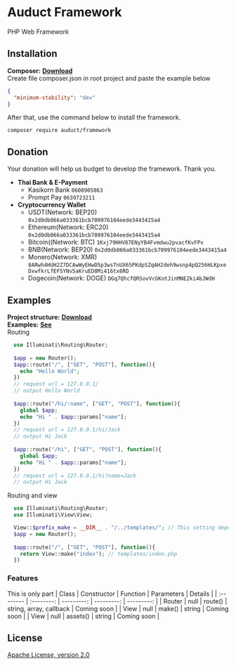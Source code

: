 # Auduct Framework
PHP Web Framework
## Installation
**Composer:** [**Download**](https://getcomposer.org/download/)  
Create file composer.json in root project and paste the example below
```json
{
  "minimum-stability": "dev"
}
```
After that, use the command below to install the framework.
```shell
composer require auduct/framework
```
## Donation
Your donation will help us budget to develop the framework. Thank you.
- **Thai Bank & E-Payment**
  - Kasikorn Bank ```0608905863```
  - Prompt Pay ```0639723211```
- **Cryptocurrency Wallet**
  - USDT(Network: BEP20) ```0x2d0db066a033361bcb709976104eede3443415a4```
  - Ethereum(Network: ERC20) ```0x2d0db066a033361bcb709976104eede3443415a4```
  - Bitcoin((Network: BTC) ```1Kxj79HHV87ENyYB4Fvmdwu2pvacfKvFPx```
  - BNB(Network: BEP20) ```0x2d0db066a033361bcb709976104eede3443415a4```
  - Monero(Network: XMR) ```8ARwh4HUH2Z7DCAwWyEHwD5p3wsTnUX65PKdpSZqAH2deh9wsnp4pQ256HLKpxeDxwfkrLfEFSYNv5aKruED8Mi416tx6RD```
  - Dogecoin(Network: DOGE) ```DGq7QhcfQRSovVcGKotJinMNE2ki4bJWdH```
  
## Examples
**Project structure:** [**Download**](https://github.com/mantvmass/auduct/archive/refs/heads/main.zip)  
**Examples:** [**See**](https://github.com/mantvmass/auduct)  
Routing
```php
  use Illuminati\Routing\Router;
  
  $app = new Router();
  $app::route("/", ["GET", "POST"], function(){
    echo "Hello World";
  })
  // request url = 127.0.0.1/
  // output Hello World
  
  $app::route("/hi/:name", ["GET", "POST"], function(){
    global $app;
    echo "Hi " . $app::params["name"];
  })
  // request url = 127.0.0.1/hi/Jack
  // output Hi Jack
  
  $app::route("/hi", ["GET", "POST"], function(){
    global $app;
    echo "Hi " . $app::params["name"];
  })
  // request url = 127.0.0.1/hi?name=Jack
  // output Hi Jack
```
Routing and view
```php
  use Illuminati\Routing\Router;
  use Illuminati\View\View;

  View::$prefix_make = __DIR__ . "/../templates/"; // This setting depends on your project structure.
  $app = new Router();
  
  $app::route("/", ["GET", "POST"], function(){
    return View::make("index"); // templates/index.php
  })
```
### Features
This is only part
| Class | Constructor |  Function | Parameters | Details |
| :-------- | :--------: | ---------: | ---------: | ---------: |
|   Router   |   null   |    route()   |    string, array, callback   | Coming soon |
|   View   |   null   |    make()   |    string   |  Coming soon |
|   View   |   null   |    assets()   |    string   |  Coming soon |

## License
[Apache License, version 2.0](https://github.com/mantvmass/Auduct/blob/main/LICENSE.md)
